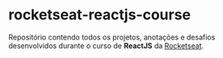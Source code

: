 # rocketseat-reactjs-course
Repositório contendo todos os projetos, anotações e desafios desenvolvidos durante o curso de **ReactJS** da [Rocketseat](https://rocketseat.com.br).
